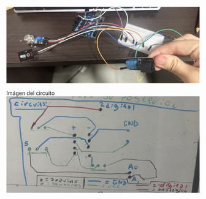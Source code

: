 ![Circuito del proyecto](IMG_2645.jpeg)

Imágen del circuito
![Circuito del proyecto](IMG_2643.jpeg)
